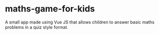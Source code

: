 # maths-game-for-kids
A small app made using Vue JS that allows children to answer basic maths problems in a quiz style format.
